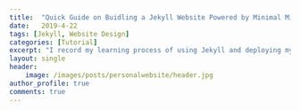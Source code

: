 ```yaml
---
title:  "Quick Guide on Buidling a Jekyll Website Powered by Minimal Mistakes Theme (in progress)"
date:   2019-4-22
tags: [Jekyll, Website Design]
categories: [Tutorial]
excerpt: "I record my learning process of using Jekyll and deploying my website through Netlify."
layout: single
header:
    image: /images/posts/personalwebsite/header.jpg
author_profile: true
comments: true
---
```



